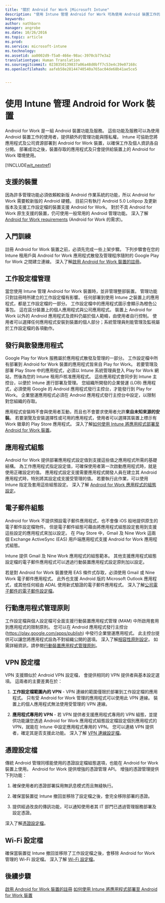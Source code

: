```yaml
---
title: "關於 Android for Work |Microsoft Intune"
description: "使用 Intune 管理 Android for Work 可為使用 Android 裝置工作的使用者，提供額外的管理功能與隱私權。"
keywords: 
author: nathbarn
manager: angrobe
ms.date: 10/26/2016
ms.topic: article
ms.prod: 
ms.service: microsoft-intune
ms.technology: 
ms.assetid: aa0002d9-f5a0-466e-98ac-3970cb77e3a2
translationtype: Human Translation
ms.sourcegitcommit: 0238350139837a06a48d0bff7c53e4c39e07168c
ms.openlocfilehash: aafeb58e28144740540a765ac04de68b41ae5ce5


---
```


# <a name="manage-android-for-work-devices-with-intune"></a>使用 Intune 管理 Android for Work 裝置

Android for Work 是一組 Android 裝置功能及服務。 這些功能及服務可以為使用 Android 裝置工作的使用者，提供額外的管理功能與隱私權。 Intune 可協助您將應用程式及公司資源部署到 Android for Work 裝置，以確保工作及個人資訊各自分開。 部署成功之後，裝置存取的應用程式及只會提供給裝置上的 Android for Work 環境使用。

[!INCLUDE[wit_nextref](../includes/afw_rollout_disclaimer.md)]

## <a name="supported-devices"></a>支援的裝置

因為許多管理功能必須依賴較新版 Android 作業系統的功能，所以 Android for Work 需要較新版的 Android 硬體。 目前只有執行 Android 5.0 Lollipop 及更新版本及支援工作設定檔的裝置支援 Android for Work。 對於不具 Android for Work 原生支援的裝置，仍可使用一般常用的 Android 管理功能。 深入了解 [Android for Work requirements](https://support.google.com/work/android/answer/6174145?hl=en&ref_topic=6151012) (Android for Work 的需求)。

## <a name="onboarding"></a>入門訓練

註冊 Android for Work 裝置之前，必須先完成一些上架步驟。 下列步驟會在您的 Intune 租用戶與 Android for Work 應用程式散發及管理程序隨附的 Google Play for Work 之間建立連線。 深入了解[啟用 Android for Work 裝置的註冊](https://docs.microsoft.com/en-us/intune/deploy-use/set-up-android-for-work)。

## <a name="work-profile-management"></a>工作設定檔管理

當您使用 Intune 管理 Android for Work 裝置時，並非管理整部裝置。 管理功能只對註冊時所建立的工作設定檔有影響。 任何部署到使用 Intune 之裝置上的應用程式，都是工作設定檔的一部分。 工作設定檔中的應用程式圖示會顯示為橙色公事包。 這在區分裝置上的個人應用程式與公司應用程式。 裝置上 Android for Work 以外的 Android 應用程式及資料仍屬於個人範疇，由使用者自行控制。 使用者可以選擇任何應用程式安裝到裝置的個人部分；系統管理員則能管理及監視屬於工作設定檔的各項動作。

## <a name="app-publishing-and-distribution"></a>發行與散發應用程式

Google Play for Work 服務屬於應用程式散發及管理的一部分。 工作設定檔中所有部署到 Android for Work 裝置的應用程式皆來自 Play for Work。 若要管理及部署 Play Store 中的應用程式，必須以 Intune 系統管理員登入 Play for Work 網站，然後為您的 Intune 租用戶核准應用程式。 這些應用程式會同步到 Intune 主控台，以便於 Intune 進行部署及管理。 您組織所開發的企業營運 (LOB) 應用程式，必須使用 Google 的 Android 應用程式發行主控台，才能發行到 Play for Work。 企業營運應用程式必須在 Android 應用程式發行主控台中設定，以限制對您組織的存取。

應用程式安裝時不會與使用者互動，而且也不會要求使用者允許**來自未知來源的安裝**。 若要瀏覽及安裝選擇性或可用的應用程式，使用者可以選擇其裝置上標示有 Work 徽章的 Play Store 應用程式。 深入了解[如何使用 Intune 將應用程式部署至 Android for Work 裝置](https://docs.microsoft.com/en-us/intune/deploy-use/android-for-work-apps)。

## <a name="app-configuration"></a>應用程式組態

Android for Work 提供部署應用程式設定值到支援這些值之應用程式所需的基礎結構。 為工作應用程式指定設定值，可確保使用者第一次啟動應用程式時，就是使用正確設定的值。 應用程式設定支援需要應用程式開發人員在建立其 Android 應用程式時，特別將其設定成支援受管理的值。 若要執行此作業，可以使用 Intune 指定及套用這些組態設定。 深入了解 [Android for Work 應用程式的組態設定](deploy-use/afw-app-configuration-policy.md)。

## <a name="email-configuration"></a>電子郵件組態

Android for Work 不提供預設電子郵件應用程式，也不會像 iOS 般地提供原生的電子郵件設定檔物件。 但是電子郵件組態可藉由將應用程式組態設定套用到支援這些設定的應用程式來加以設定。 在 Play Store 中，Gmail 及 Nine Work 這兩個 Exchange ActiveSync (EAS) 用戶端應用程式支援 Android for Work 應用程式組態。

Intune 提供 Gmail 及 Nine Work 應用程式的組態範本。 其他支援應用程式組態設定檔的電子郵件應用程式可以透過行動裝置應用程式設定原則加以設定。

若是對 Android for Work 裝置使用 EAS 條件式存取，必須使用 Gmail 或 Nine Work 電子郵件應用程式。 此外也支援 Android 版的 Microsoft Outlook 應用程式，或其他任何經由 ADAL 使用新式驗證的電子郵件應用程式。 深入了解[公司電子郵件的電子郵件設定檔](configure-access-to-corporate-email-using-email-profiles-with-microsoft-intune.md)。

## <a name="mobile-app-management-policies"></a>行動應用程式管理原則

工作設定檔與個人設定檔可全面支援行動裝置應用程式管理 (MAM) 中所啟用套用到應用程式的限制原則。 您可以在 Android 應用程式發行主控台 (https://play.google.com/apps/publish) 中發行企業營運應用程式。 此主控台提供可以讓您將應用程式設為不對組織公開的選項。 深入了解[相容性原則設定](afw-compliance-policy-settings-in-microsoft-intune.md)。 如需詳細資訊，請參閱[行動裝置應用程式管理原則](protect-app-data-using-mobile-app-management-policies-with-microsoft-intune.md)。

## <a name="vpn-profiles"></a>VPN 設定檔

VPN 支援類似於 Android VPN 設定檔， 會提供相同的 VPN 提供者與基本設定選項。 這兩者的主要差異在於：

1.  **工作設定檔範圍內的 VPN** - VPN 連線的範圍僅限於部署到工作設定檔的應用程式。 只有受 Android for Work 管理的應用程式可以使用此 VPN 連線。 裝置上的個人應用程式無法使用受管理的 VPN 連線。

2.  **應用程式專用的 VPN** - 若 VPN 提供者支援應用程式專用的 VPN 組態，並提供功能讓您透過 Android for Work 應用程式組態設定檔設定個別應用程式的 VPN，就能在 Intune 中設定應用程式專用的 VPN。 您可以連絡 VPN 提供者，確定其是否支援此功能。 深入了解 [VPN 連線設定檔](vpn-connections-in-microsoft-intune.md)。

## <a name="certificate-profiles"></a>憑證設定檔

傳統 Android 管理同樣能使用的憑證設定檔組態選項，也能在 Android for Work 裝置上使用。 Android for Work 提供增強的憑證管理 API。 增強的憑證管理提供下列功能：

1.  確保使用者的憑證部署採用無訊息模式而且無縫執行。

2.  確保當裝置從 Intune 撤回並移除了設定檔之後，會完全移除部署的憑證。

3.  提供經過改良的傳訊功能，可以通知使用者其 IT 部門已透過管理服務部署及設定憑證。

深入了解[憑證設定檔](secure-resource-access-with-certificate-profiles.md)。

## <a name="wifi-profiles"></a>Wi-Fi 設定檔

確保當裝置從 Intune 撤回並移除了工作設定檔之後，會移除 Android for Work 管理的 Wi-Fi 設定檔。 深入了解 [Wi-Fi 設定檔](wi-fi-connections-in-microsoft-intune.md)。

## <a name="next-steps"></a>後續步驟
[啟用 Android for Work 裝置的註冊](https://docs.microsoft.com/en-us/intune/deploy-use/set-up-android-for-work)
[如何使用 Intune 將應用程式部署至 Android for Work 裝置](https://docs.microsoft.com/en-us/intune/deploy-use/android-for-work-apps)



<!--HONumber=Nov16_HO1-->



